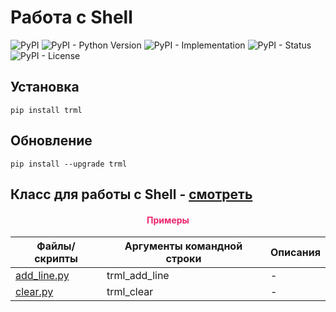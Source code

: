 # Работа с Shell

![PyPI](https://img.shields.io/pypi/v/trml)
![PyPI - Python Version](https://img.shields.io/pypi/pyversions/trml)
![PyPI - Implementation](https://img.shields.io/pypi/implementation/trml)
![PyPI - Status](https://img.shields.io/pypi/status/trml)
![PyPI - License](https://img.shields.io/pypi/l/trml)

## Установка

```shell script
pip install trml
```

## Обновление

```shell script
pip install --upgrade trml
```

## Класс для работы с Shell - [смотреть](https://github.com/DmitryRyumin/pkgs/blob/master/trml/trml/shell.py)

<h4 align="center"><span style="color:#EC256F;">Примеры</span></h4>

| Файлы/скрипты | Аргументы командной строки | Описания |
| ------------- | -------------------------- | -------- |
| [add_line.py](https://github.com/DmitryRyumin/pkgs/blob/master/trml/trml/samples/add_line.py) | trml_add_line | - | Добавление линии во весь экран |
| [clear.py](https://github.com/DmitryRyumin/pkgs/blob/master/trml/trml/samples/clear.py) | trml_clear | - | Очистка консоли |
